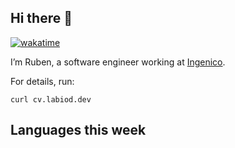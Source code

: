## Hi there 👋

[![wakatime](https://wakatime.com/badge/user/2d08dcba-b829-42d8-897d-6a005f58591f.svg)](https://wakatime.com/@2d08dcba-b829-42d8-897d-6a005f58591f)

I’m Ruben, a software engineer working at [Ingenico](https://ingenico.com).

For details, run:

```
curl cv.labiod.dev
```

## Languages this week

<!--START_SECTION:waka-->
<!--END_SECTION:waka-->
